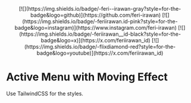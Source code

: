 <center>
[![](https://img.shields.io/badge/-feri--irawan-gray?style=for-the-badge&logo=github)](https://github.com/feri-irawan)
[![](https://img.shields.io/badge/-feriirawan.id-pink?style=for-the-badge&logo=instagram)](https://www.instagram.com/feri-irawan)
[![](https://img.shields.io/badge/-feriirawan__id-black?style=for-the-badge&logo=x)](https://x.com/feriirawan_id)
[![](https://img.shields.io/badge/-flixdiamond-red?style=for-the-badge&logo=youtube)](https://x.com/feriirawan_id)
</center>

# Active Menu with Moving Effect

Use TailwindCSS for the styles.
